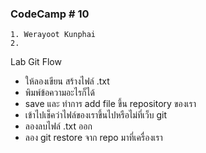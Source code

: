 ### CodeCamp # 10
    1. Werayoot Kunphai
    2. 

Lab Git Flow

- ให้ลองเขียน สร้างไฟล์ .txt
- พิมพ์ข้อความอะไรก็ได้
- save และ ทำการ add file ขึ้น repository ของเรา
- เข้าไปเช็คว่าไฟล์ของเราขึ้นไปหรือไม่ที่เว็บ git 
- ลองลบไฟล์ .txt ออก
- ลอง git restore จาก repo มาที่เครื่องเรา
